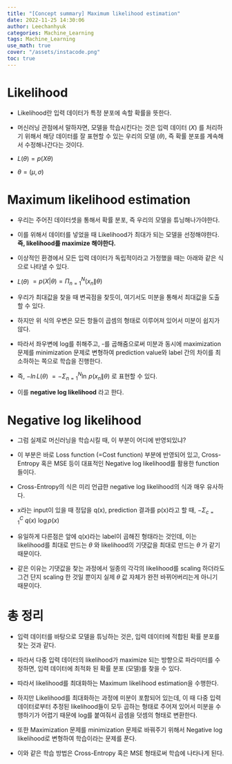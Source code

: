 ```yaml
---
title: "[Concept summary] Maximum likelihood estimation"
date: 2022-11-25 14:30:06
author: Leechanhyuk
categories: Machine_Learning
tags: Machine_Learning
use_math: true
cover: "/assets/instacode.png"
toc: true
---
```


# Likelihood

  - Likelihood란 입력 데이터가 특정 분포에 속할 확률을 뜻한다.

  - 머신러닝 관점에서 말하자면, 모델을 학습시킨다는 것은 입력 데이터 $(X)$ 를 처리하기 위해서 해당 데이터를 잘 표현할 수 있는 우리의 모델 $(\theta)$, 즉 확률 분포를 계속해서 수정해나간다는 것이다.

  - $L(\theta) = p(X\theta)$
  
  - $\theta = (\mu, \sigma)$

# Maximum likelihood estimation

  - 우리는 주어진 데이터셋을 통해서 확률 분포, 즉 우리의 모델을 튜닝해나가야한다.

  - 이를 위해서 데이터를 넣었을 때 Likelihood가 최대가 되는 모델을 선정해야한다. **즉, likelihood를 maximize 해야한다.**
  
  - 이상적인 환경에서 모든 입력 데이터가 독립적이라고 가정했을 때는 아래와 같은 식으로 나타낼 수 있다.

  - $L(\theta)$ $=p(X|\theta)=\Pi^{N}_{n=1}(x_{n}\|\theta)$

  - 우리가 최대값을 찾을 때 변곡점을 찾듯이, 여기서도 미분을 통해서 최대값을 도출할 수 있다.

  - 하지만 위 식의 우변은 모든 항들이 곱셈의 형태로 이루어져 있어서 미분이 쉽지가 않다.

  - 따라서 좌우변에 log를 취해주고, -를 곱해줌으로써 미분과 동시에 maximization 문제를 minimization 문제로 변형하여 prediction value와 label 간의 차이를 최소하하는 쪽으로 학습을 진행한다.

  - 즉, $-ln\,L(\theta)$ $=-\Sigma^{N}_{n=1}\ln\,p(x_{n}\|\theta)$ 로 표현할 수 있다.

  - 이를 **negative log likelihood** 라고 한다.

# Negative log likelihood

  - 그럼 실제로 머신러닝을 학습시킬 때, 이 부분이 어디에 반영되있냐?

  - 이 부분은 바로 Loss function (=Cost function) 부분에 반영되어 있고, Cross-Entropy 혹은 MSE 등이 대표적인 Negative log likelihood를 활용한 function 들이다.

  - Cross-Entropy의 식은 미리 언급한 negative log likelihood의 식과 매우 유사하다.

  - x라는 input이 있을 때 정답을 q(x), prediction 결과를 p(x)라고 할 때, $-\Sigma_{c=1}^{C}\ q(x)\ \log{p(x)}$

  - 유일하게 다른점은 앞에 q(x)라는 label이 곱해진 형태라는 것인데, 이는 likelihood를 최대로 만드는 $\theta$ 와 likelihood의 기댓값을 최대로 만드는 $\theta$ 가 같기 때문이다.

  - 같은 이유는 기댓값을 찾는 과정에서 일종의 각각의 likelihood를 scaling 하더라도 그건 단지 scaling 한 것일 뿐이지 실제 $\theta$ 값 자체가 완전 바뀌어버리는게 아니기 때문이다.

# 총 정리

  - 입력 데이터를 바탕으로 모델을 튜닝하는 것은, 입력 데이터에 적합된 확률 분포를 찾는 것과 같다.

  - 따라서 다중 입력 데이터의 likelihood가 maximize 되는 방향으로 파라미터를 수정하면, 입력 데이터에 최적화 된 확률 분포 (모델)를 찾을 수 있다.

  - 따라서 likelihood를 최대화하는 Maximum likelihood estimation을 수행한다.

  - 하지만 Likelihood를 최대화하는 과정에 미분이 포함되어 있는데, 이 때 다중 입력 데이터로부터 추정된 likelihood들이 모두 곱하는 형태로 주어져 있어서 미분을 수행하기가 어렵기 때문에 log를 붙여줘서 곱셈을 덧셈의 형태로 변환한다.
  
  - 또한 Maximization 문제를 minimization 문제로 바꿔주기 위해서 Negative log likelihood로 변형하여 학습이라는 문제를 푼다.

  - 이와 같은 학습 방법은 Cross-Entropy 혹은 MSE 형태로써 학습에 나타나게 된다.